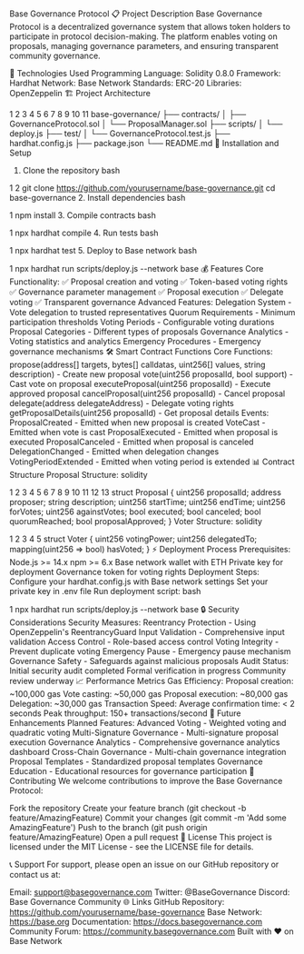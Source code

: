 Base Governance Protocol
📋 Project Description
Base Governance Protocol is a decentralized governance system that allows token holders to participate in protocol decision-making. The platform enables voting on proposals, managing governance parameters, and ensuring transparent community governance.

🔧 Technologies Used
Programming Language: Solidity 0.8.0
Framework: Hardhat
Network: Base Network
Standards: ERC-20
Libraries: OpenZeppelin
🏗️ Project Architecture


1
2
3
4
5
6
7
8
9
10
11
base-governance/
├── contracts/
│   ├── GovernanceProtocol.sol
│   └── ProposalManager.sol
├── scripts/
│   └── deploy.js
├── test/
│   └── GovernanceProtocol.test.js
├── hardhat.config.js
├── package.json
└── README.md
🚀 Installation and Setup
1. Clone the repository
bash


1
2
git clone https://github.com/yourusername/base-governance.git
cd base-governance
2. Install dependencies
bash


1
npm install
3. Compile contracts
bash


1
npx hardhat compile
4. Run tests
bash


1
npx hardhat test
5. Deploy to Base network
bash


1
npx hardhat run scripts/deploy.js --network base
💰 Features
Core Functionality:
✅ Proposal creation and voting
✅ Token-based voting rights
✅ Governance parameter management
✅ Proposal execution
✅ Delegate voting
✅ Transparent governance
Advanced Features:
Delegation System - Vote delegation to trusted representatives
Quorum Requirements - Minimum participation thresholds
Voting Periods - Configurable voting durations
Proposal Categories - Different types of proposals
Governance Analytics - Voting statistics and analytics
Emergency Procedures - Emergency governance mechanisms
🛠️ Smart Contract Functions
Core Functions:
propose(address[] targets, bytes[] calldatas, uint256[] values, string description) - Create new proposal
vote(uint256 proposalId, bool support) - Cast vote on proposal
executeProposal(uint256 proposalId) - Execute approved proposal
cancelProposal(uint256 proposalId) - Cancel proposal
delegate(address delegateAddress) - Delegate voting rights
getProposalDetails(uint256 proposalId) - Get proposal details
Events:
ProposalCreated - Emitted when new proposal is created
VoteCast - Emitted when vote is cast
ProposalExecuted - Emitted when proposal is executed
ProposalCanceled - Emitted when proposal is canceled
DelegationChanged - Emitted when delegation changes
VotingPeriodExtended - Emitted when voting period is extended
📊 Contract Structure
Proposal Structure:
solidity


1
2
3
4
5
6
7
8
9
10
11
12
13
struct Proposal {
    uint256 proposalId;
    address proposer;
    string description;
    uint256 startTime;
    uint256 endTime;
    uint256 forVotes;
    uint256 againstVotes;
    bool executed;
    bool canceled;
    bool quorumReached;
    bool proposalApproved;
}
Voter Structure:
solidity


1
2
3
4
5
struct Voter {
    uint256 votingPower;
    uint256 delegatedTo;
    mapping(uint256 => bool) hasVoted;
}
⚡ Deployment Process
Prerequisites:
Node.js >= 14.x
npm >= 6.x
Base network wallet with ETH
Private key for deployment
Governance token for voting rights
Deployment Steps:
Configure your hardhat.config.js with Base network settings
Set your private key in .env file
Run deployment script:
bash


1
npx hardhat run scripts/deploy.js --network base
🔒 Security Considerations
Security Measures:
Reentrancy Protection - Using OpenZeppelin's ReentrancyGuard
Input Validation - Comprehensive input validation
Access Control - Role-based access control
Voting Integrity - Prevent duplicate voting
Emergency Pause - Emergency pause mechanism
Governance Safety - Safeguards against malicious proposals
Audit Status:
Initial security audit completed
Formal verification in progress
Community review underway
📈 Performance Metrics
Gas Efficiency:
Proposal creation: ~100,000 gas
Vote casting: ~50,000 gas
Proposal execution: ~80,000 gas
Delegation: ~30,000 gas
Transaction Speed:
Average confirmation time: < 2 seconds
Peak throughput: 150+ transactions/second
🔄 Future Enhancements
Planned Features:
Advanced Voting - Weighted voting and quadratic voting
Multi-Signature Governance - Multi-signature proposal execution
Governance Analytics - Comprehensive governance analytics dashboard
Cross-Chain Governance - Multi-chain governance integration
Proposal Templates - Standardized proposal templates
Governance Education - Educational resources for governance participation
🤝 Contributing
We welcome contributions to improve the Base Governance Protocol:

Fork the repository
Create your feature branch (git checkout -b feature/AmazingFeature)
Commit your changes (git commit -m 'Add some AmazingFeature')
Push to the branch (git push origin feature/AmazingFeature)
Open a pull request
📄 License
This project is licensed under the MIT License - see the LICENSE file for details.

📞 Support
For support, please open an issue on our GitHub repository or contact us at:

Email: support@basegovernance.com
Twitter: @BaseGovernance
Discord: Base Governance Community
🌐 Links
GitHub Repository: https://github.com/yourusername/base-governance
Base Network: https://base.org
Documentation: https://docs.basegovernance.com
Community Forum: https://community.basegovernance.com
Built with ❤️ on Base Network
